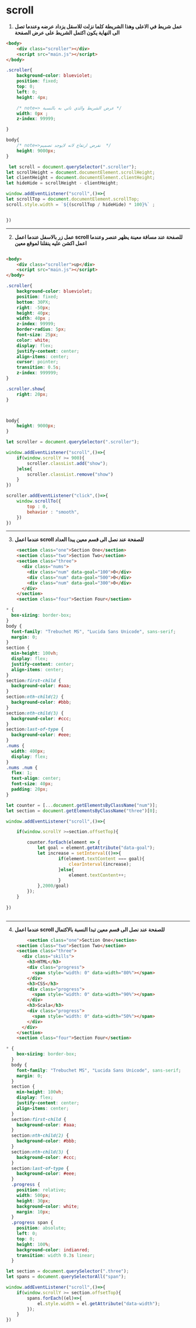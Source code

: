 # scroll

1) **عمل شريط في الاعلى وهذا الشريطة كلما نزلت للاسقل يزداد عرضه وعندما تصل الى النهاية يكون اكتمل الشريط على عرض الصفحة**


```html
<body>
	<div class="scroller"></div>
	<script src="main.js"></script>
</body>
```



```css
.scroller{
    background-color: blueviolet;
    position: fixed;
    top: 0;
    left: 0;
    height: 4px;

    /* note=> عرض الشريط والذي ناتي به بالنسبة */
    width: 0px ; 
    z-index: 99999;

}

body{
    /* note=>نفرض ارتفاع لانه لايوجد تصميم  */
    height: 9000px; 
}

```



```javascript
 let scroll = document.querySelector(".scroller");
let scrollHeight = document.documentElement.scrollHeight;
let clientHeight = document.documentElement.clientHeight;
let hideHide = scrollHeight - clientHeight;

window.addEventListener("scroll",()=>{
let scrollTop = document.documentElement.scrollTop;
scroll.style.width = `${(scrollTop / hideHide) * 100}%` ;


})
```


------------------------------------------------------------------------------------------------------------------
2) **عمل زر بالاسفل عندما اعمل scroll للصفحة عند مسافة معينة يظهر عنصر وعندما اعمل اكشن عليه ينقلنا لموقع معين**

```html

<body>
	<div class="scroller">up</div>
	<script src="main.js"></script>
</body>
```



```css
.scroller{
    background-color: blueviolet;
    position: fixed;
    bottom: 30PX;
    right: -50px;
    height: 40px;
    width: 40px ; 
    z-index: 99999;
    border-radius: 5px;
    font-size: 25px;
    color: white;
    display: flex;
    justify-content: center;
    align-items: center;
    cursor: pointer;
    transition: 0.5s;
    z-index: 999999;
}

.scroller.show{
    right: 20px;
}



body{
    height: 9000px; 
}

```



```javascript
let scroller = document.querySelector(".scroller");

window.addEventListener("scroll",()=>{
	if(window.scrollY >= 900){
		scroller.classList.add("show");
	}else{
		scroller.classList.remove("show")
	}
})

scroller.addEventListener("click",()=>{
	window.scrollTo({
		top : 0,
		behavior : "smooth",
	})
})


```
--------------------------------------------------------------------------------------------------------------------

3) **عندما اعمل scroll للصفحة عند نصل الى قسم معين يبدا العداد**

```html
	<section class="one">Section One</section>
	<section class="two">Section Two</section>
	<section class="three">
	  <div class="nums">
		<div class="num" data-goal="100">0</div>
		<div class="num" data-goal="500">0</div>
		<div class="num" data-goal="300">0</div>
	  </div>
	</section>
	<section class="four">Section Four</section>
```



```css
* {
  box-sizing: border-box;
}
body {
  font-family: "Trebuchet MS", "Lucida Sans Unicode", sans-serif;
  margin: 0;
}
section {
  min-height: 100vh;
  display: flex;
  justify-content: center;
  align-items: center;
}
section:first-child {
  background-color: #aaa;
}
section:nth-child(2) {
  background-color: #bbb;
}
section:nth-child(3) {
  background-color: #ccc;
}
section:last-of-type {
  background-color: #eee;
}
.nums {
  width: 400px;
  display: flex;
}
.nums .num {
  flex: 1;
  text-align: center;
  font-size: 40px;
  padding: 20px;
}

```



```javascript
let counter = [...document.getElementsByClassName("num")];
let section = document.getElementsByClassName("three")[0];

window.addEventListener("scroll",()=>{

	if(window.scrollY >=section.offsetTop){

		counter.forEach(element => {
			let goal = element.getAttribute("data-goal");
			let increase = setInterval(()=>{
					if(element.textContent === goal){
						clearInterval(increase);
					}else{
						element.textContent++;
					}
			},2000/goal)
		});
	}
	
})



```
--------------------------------------------------------------------------------------------

4) **عندما اعمل scroll للصفحة عند نصل الى قسم معين تبدا النسبة بالاكتمال**

```html
		<section class="one">Section One</section>
	<section class="two">Section Two</section>
	<section class="three">
	  <div class="skills">
		<h3>HTML</h3>
		<div class="progress">
		  <span style="width: 0" data-width="80%"></span>
		</div>
		<h3>CSS</h3>
		<div class="progress">
		  <span style="width: 0" data-width="90%"></span>
		</div>
		<h3>Scala</h3>
		<div class="progress">
		  <span style="width: 0" data-width="50%"></span>
		</div>
	  </div>
	</section>
	<section class="four">Section Four</section>
```



```css
* {
    box-sizing: border-box;
  }
  body {
    font-family: "Trebuchet MS", "Lucida Sans Unicode", sans-serif;
    margin: 0;
  }
  section {
    min-height: 100vh;
    display: flex;
    justify-content: center;
    align-items: center;
  }
  section:first-child {
    background-color: #aaa;
  }
  section:nth-child(2) {
    background-color: #bbb;
  }
  section:nth-child(3) {
    background-color: #ccc;
  }
  section:last-of-type {
    background-color: #eee;
  }
  .progress {
    position: relative;
    width: 500px;
    height: 30px;
    background-color: white;
    margin: 10px;
  }
  .progress span {
    position: absolute;
    left: 0;
    top: 0;
    height: 100%;
    background-color: indianred;
    transition: width 0.3s linear;
  }

```



```javascript
let section = document.querySelector(".three");
let spans = document.querySelectorAll("span");

window.addEventListener("scroll",()=>{
	if(window.scrollY >= section.offsetTop){
		spans.forEach((el)=>{
			el.style.width = el.getAttribute("data-width");
		});
	}
})


```



